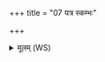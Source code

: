 +++
title = "07 यत्र स्कम्भः"

+++
<details><summary>मूलम् (WS)</summary>

यत्र स्कम्भः प्रजनयन् पुराणं व्यवर्तयत् ।  
एकं तदङ्ग स्कम्भस्य पुराणमनुसंविदुः ॥ ७ ॥
</details>